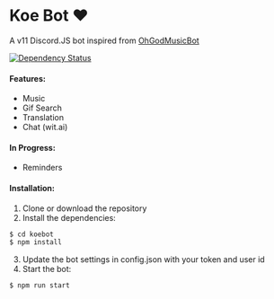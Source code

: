 # Koe Bot ❤

A v11 Discord.JS bot inspired from [OhGodMusicBot](https://github.com/bdistin/OhGodMusicBot)

<p align="left">
<a href="https://david-dm.org/selcher/koebot"><img src="https://david-dm.org/selcher/koebot.svg" alt="Dependency Status"></a>
</p>

#### Features:

- Music
- Gif Search
- Translation
- Chat (wit.ai)

#### In Progress:

- Reminders

#### Installation:

1. Clone or download the repository
2. Install the dependencies:

```sh
$ cd koebot
$ npm install
```

3. Update the bot settings in config.json with your token and user id
4. Start the bot:

```sh
$ npm run start
```
